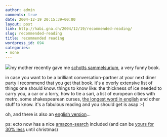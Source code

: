```yaml
---
author: admin
comments: true
date: 2004-12-19 20:15:39+00:00
layout: post
link: http://habi.gna.ch/2004/12/19/recommended-reading/
slug: recommended-reading
title: recommended reading
wordpress_id: 694
categories:
- none
---
```



![](http://images.amazon.com/images/P/3827005469.03._SCTHUMBZZZ_.jpg)my mother recently gave me [schotts sammelsurium](http://www.amazon.de/exec/obidos/tg/detail/-/3827005469/habignach-20), a very funny book.
  
in case you want to be a brilliant conversation-partner at your next diner party i recommend that you get that book. it's a overly extensive list of things one should know. things to know like: the thickness of ice needed to carry you, a car or a lorry, how to tie a sari, a list of european cities with metro, some shakespearean curses, [the longest word in english](http://en.wikipedia.org/wiki/Acetylseryltyrosylserylisol...serine) and other stuff to know. it's a fabulous reading and you should get is asap :-)



oh, and there is also an [english version](http://www.amazon.com/exec/obidos/tg/detail/-/1582343497/habignach-20)...



ps: ecto now has a nice [amazon-search](http://ecto.kung-foo.tv/archives/001207.php) included (and can be [yours for 30% less](http://ecto.kung-foo.tv/archives/001207.php) until christmas)

